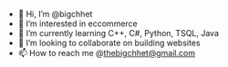 - 👋 Hi, I’m @bigchhet
- 👀 I’m interested in eccommerce
- 🌱 I’m currently learning C++, C#, Python, TSQL, Java
- 💞️ I’m looking to collaborate on building websites
- 📫 How to reach me @thebigchhet@gmail.com

<!---
bigchhet/bigchhet is a ✨ special ✨ repository because its `README.md` (this file) appears on your GitHub profile.
You can click the Preview link to take a look at your changes.
--->
